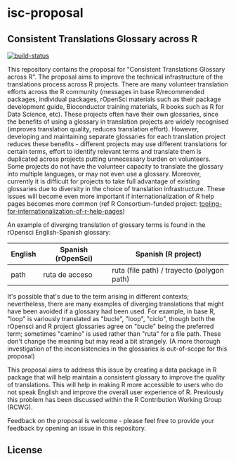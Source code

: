 # isc-proposal

## Consistent Translations Glossary across R

[![build-status](https://github.com/SaranjeetKaur/isc_proposal_translations/actions/workflows/publish-proposal.yaml/badge.svg)](https://github.com/SaranjeetKaur/isc_proposal_translations/actions/workflows/publish-proposal.yaml)

This repository contains the proposal for "Consistent Translations Glossary across R". The proposal aims to improve the technical infrastructure of the translations process across R projects. There are many volunteer translation efforts across the R community (messages in base R/recommended packages, individual packages, rOpenSci materials such as their package development guide, Bioconductor training materials, R books such as R for Data Science, etc). These projects often have their own glossaries, since the benefits of using a glossary in translation projects are widely recognised (improves translation quality, reduces translation effort). However, developing and maintaining separate glossaries for each translation project reduces these benefits - different projects may use different translations for certain terms, effort to identify relevant terms and translate them is duplicated across projects putting unnecessary burden on volunteers. Some projects do not have the volunteer capacity to translate the glossary into multiple languages, or may not even use a glossary. Moreover, currently it is difficult for projects to take full advantage of existing glossaries due to diversity in the choice of translation infrastructure. These issues will become even more important if internationalization of R help pages becomes more common (ref R Consortium-funded project: [tooling-for-internationalization-of-r-help-pages](https://r-consortium.org/all-projects/2023-group-2.html#tooling-for-internationalization-of-r-help-pages))

An example of diverging translation of glossary terms is found in the rOpensci English-Spanish glossary:

| English | Spanish (rOpenSci) | Spanish (R project)                        |
|--------|--------------------|--------------------------------------------|
| path    | ruta de acceso     | ruta (file path) / trayecto (polygon path) |   

It's possible that's due to the term arising in different contexts; nevertheless, there are many examples of diverging translations that might have been avoided if a glossary had been used. For example, in base R, "loop" is variously translated as "bucle", "loop", "ciclo", though both the rOpensci and R project glossaries agree on "bucle" being the preferred term; sometimes "camino" is used rather than "ruta" for a file path. These don't change the meaning but may read a bit strangely. (A more thorough investigation of the inconsistencies in the glossaries is out-of-scope for this proposal)

This proposal aims to address this issue by creating a data package in R package that will help maintain a consistent glossary to improve the quality of translations. This will help in making R more accessible to users who do not speak English and improve the overall user experience of R. Previously this problem has been discussed within the R Contribution Working Group (RCWG).

Feedback on the proposal is welcome - please feel free to provide your feedback by opening an issue in this repository.

## License


